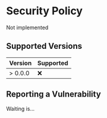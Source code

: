 # Security Policy
Not implemented

## Supported Versions
| Version | Supported          |
| ------- | ------------------ |
| > 0.0.0 | :x:                |

## Reporting a Vulnerability
Waiting is...
